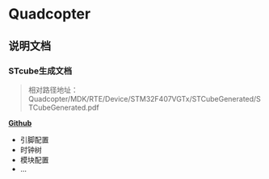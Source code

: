 # Quadcopter

## 说明文档


### STcube生成文档

>相对路径地址：Quadcopter/MDK/RTE/Device/STM32F407VGTx/STCubeGenerated/STCubeGenerated.pdf

 [**Github**](https://github.com/yangdonghao/Quadcopter/blob/master/MDK/RTE/Device/STM32F407VGTx/STCubeGenerated/STCubeGenerated.pdf)

- 引脚配置
- 时钟树
- 模块配置
- ...
